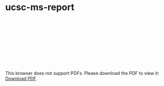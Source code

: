 # ucsc-ms-report

<object data="https://github.com/aoue/ucsc-ms-report/blob/main/ucsc-ms-report.pdf" type="application/pdf" width="700px" height="700px">
    <embed src="https://github.com/aoue/ucsc-ms-report/blob/main/ucsc-ms-report.pdf">
        <p>This browser does not support PDFs. Please download the PDF to view it: <a href="https://github.com/aoue/ucsc-ms-report/blob/main/ucsc-ms-report.pdf">Download PDF</a>.</p>
    </embed>
</object>